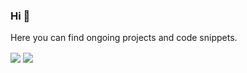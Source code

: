 ### Hi 👋
Here you can find ongoing projects and code snippets.


<!-- Stats -->
<img align="center" src="https://github-readme-stats.vercel.app/api/?username=safkmoem3f&hide=stars&line_height=22&layout=compact&hide_border=true&hide_title=true&theme=graywhite" /> <img align="center" src="https://github-readme-stats.vercel.app/api/top-langs/?username=safkmoem3f&hide_border=true&hide_title=true" />

